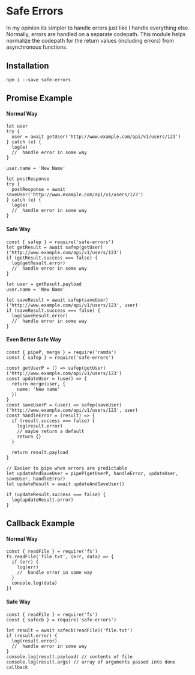 # Safe Errors
In my opinion its simpler to handle errors just like I handle everything else.  Normally, errors are handled on a separate codepath. This module helps normalize the codepath for the return values (including errors) from asynchronous functions.

## Installation
```
npm i --save safe-errors
```

## Promise Example
#### Normal Way
```
let user
try {
  user = await getUser('http://www.example.com/api/v1/users/123')
} catch (e) {
  log(e)
  //  handle error in some way
}

user.name = 'New Name'

let postResponse
try {
  postResponse = await saveUser('http://www.example.com/api/v1/users/123')
} catch (e) {
  log(e)
  //  handle error in some way
}
```

#### Safe Way
```
const { safep } = require('safe-errors')
let getResult = await safep(getUser)('http://www.example.com/api/v1/users/123')
if (getResult.success === false) {
  log(getResult.error)
  //  handle error in some way
}

let user = getResult.payload
user.name = 'New Name'

let saveResult = await safep(saveUser)('http://www.example.com/api/v1/users/123', user)
if (saveResult.success === false) {
  log(saveResult.error)
  //  handle error in some way
}

```

#### Even Better Safe Way
```
const { pipeP, merge } = require('ramda')
const { safep } = require('safe-errors')

const getUserP = () => safep(getUser)('http://www.example.com/api/v1/users/123')
const updateUser = (user) => {
  return merge(user, {
    name: 'New name'
  })
}
const saveUserP = (user) => safep(saveUser)('http://www.example.com/api/v1/users/123', user)
const handleError = (result) => {
  if (result.success === false) {
    log(result.error)
    // maybe return a default
    return {}
  }

  return result.payload
}

// Easier to pipe when errors are predictable
let updateAndSaveUser = pipeP(getUserP, handleError, updateUser, saveUser, handleError)
let updateResult = await updateAndSaveUser()

if (updateResult.success === false) {
  log(updateResult.error)
}
```

## Callback Example
#### Normal Way
```
const { readFile } = require('fs')
fs.readFile('file.txt', (err, data) => {
  if (err) {
    log(err)
    //  handle error in some way
  }
  console.log(data)
})
```

#### Safe Way
```
const { readFile } = require('fs')
const { safecb } = require('safe-errors')

let result = await safecb(readFile)('file.txt')
if (result.error) {
  log(result.error)
  //  handle error in some way
}
console.log(result.payload) // contents of file
console.log(result.args) // array of arguments passed into done callback
```
